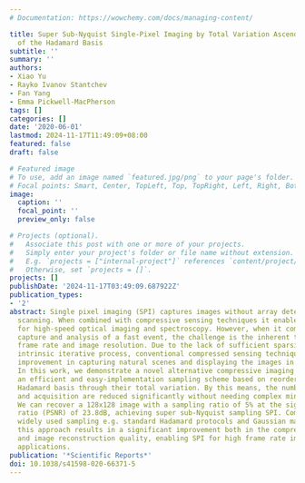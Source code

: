 ```yaml
---
# Documentation: https://wowchemy.com/docs/managing-content/

title: Super Sub-Nyquist Single-Pixel Imaging by Total Variation Ascending Ordering
  of the Hadamard Basis
subtitle: ''
summary: ''
authors:
- Xiao Yu
- Rayko Ivanov Stantchev
- Fan Yang
- Emma Pickwell-MacPherson
tags: []
categories: []
date: '2020-06-01'
lastmod: 2024-11-17T11:49:09+08:00
featured: false
draft: false

# Featured image
# To use, add an image named `featured.jpg/png` to your page's folder.
# Focal points: Smart, Center, TopLeft, Top, TopRight, Left, Right, BottomLeft, Bottom, BottomRight.
image:
  caption: ''
  focal_point: ''
  preview_only: false

# Projects (optional).
#   Associate this post with one or more of your projects.
#   Simply enter your project's folder or file name without extension.
#   E.g. `projects = ["internal-project"]` references `content/project/deep-learning/index.md`.
#   Otherwise, set `projects = []`.
projects: []
publishDate: '2024-11-17T03:49:09.687922Z'
publication_types:
- '2'
abstract: Single pixel imaging (SPI) captures images without array detectors or raster
  scanning. When combined with compressive sensing techniques it enables novel solutions
  for high-speed optical imaging and spectroscopy. However, when it comes to the real-time
  capture and analysis of a fast event, the challenge is the inherent trade-off between
  frame rate and image resolution. Due to the lack of sufficient sparsity and the
  intrinsic iterative process, conventional compressed sensing techniques have limited
  improvement in capturing natural scenes and displaying the images in real time.
  In this work, we demonstrate a novel alternative compressive imaging approach employing
  an efficient and easy-implementation sampling scheme based on reordering the deterministic
  Hadamard basis through their total variation. By this means, the number of measurements
  and acquisition are reduced significantly without needing complex minimization algorithms.
  We can recover a 128x128 image with a sampling ratio of 5% at the signal peak signal-to-noise
  ratio (PSNR) of 23.8dB, achieving super sub-Nyquist sampling SPI. Compared to other
  widely used sampling e.g. standard Hadamard protocols and Gaussian matrix methods,
  this approach results in a significant improvement both in the compression ratio
  and image reconstruction quality, enabling SPI for high frame rate imaging or video
  applications.
publication: '*Scientific Reports*'
doi: 10.1038/s41598-020-66371-5
---
```

